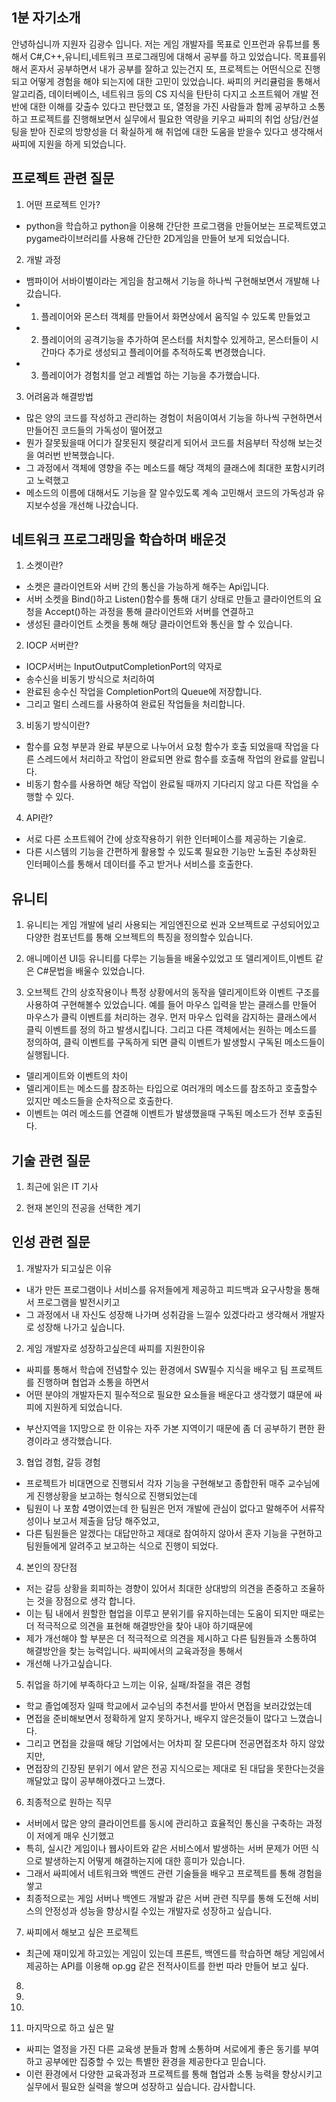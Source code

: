 ## 1분 자기소개 
안녕하십니까 지원자 김광수 입니다.
저는 게임 개발자를 목표로 인프런과 유튜브를 통해서 C#,C++,유니티,네트워크 프로그래밍에 대해서 공부를 하고 있었습니다.
목표를위해서 혼자서 공부하면서 내가 공부를 잘하고 있는건지 또, 프로젝트는 어떤식으로 진행되고 어떻게 경험을 해야 되는지에 대한 고민이 있었습니다.
싸피의 커리큘럼을 통해서 알고리즘, 데이터베이스, 네트워크 등의 CS 지식을 탄탄히 다지고 소프트웨어 개발 전반에 대한 이해를 갖출수 있다고 판단했고 
또, 열정을 가진 사람들과 함께 공부하고 소통하고 프로젝트를 진행해보면서 실무에서 필요한 역량을 키우고 
싸피의 취업 상담/컨설팅을 받아 진로의 방향성을 더 확실하게 해 취업에 대한 도움을 받을수 있다고 생각해서 싸피에 지원을 하게 되었습니다.


## 프로젝트 관련 질문

1. 어떤 프로젝트 인가?
- python을 학습하고 python을 이용해 간단한 프로그램을 만들어보는 프로젝트였고 pygame라이브러리를 사용해 간단한 2D게임을 만들어 보게 되었습니다.

2. 개발 과정
- 뱀파이어 서바이벌이라는 게임을 참고해서 기능을 하나씩 구현해보면서 개발해 나갔습니다.
- 1. 플레이어와 몬스터 객체를 만들어서 화면상에서 움직일 수 있도록 만들었고
- 2. 플레이어의 공격기능을 추가하여 몬스터를 처치할수 있게하고, 몬스터들이 시간마다 추가로 생성되고 플레이어를 추적하도록 변경했습니다.
- 3. 플레이어가 경험치를 얻고 레벨업 하는 기능을 추가했습니다.

3. 어려움과 해결방법

- 많은 양의 코드를 작성하고 관리하는 경험이 처음이여서 기능을 하나씩 구현하면서 만들어진 코드들의 가독성이 떨어졌고
- 뭔가 잘못됬을때 어디가 잘못된지 헷갈리게 되어서 코드를 처음부터 작성해 보는것을 여러번 반복했습니다.
- 그 과정에서 객체에 영향을 주는 메소드를 해당 객체의 클래스에 최대한 포함시키려고 노력했고
- 메소드의 이름에 대해서도 기능을 잘 알수있도록 계속 고민해서 코드의 가독성과 유지보수성을 개선해 나갔습니다.

## 네트워크 프로그래밍을 학습하며 배운것

1. 소켓이란?
- 소켓은 클라이언트와 서버 간의 통신을 가능하게 해주는 Api입니다.
- 서버 소켓을 Bind()하고 Listen()함수를 통해 대기 상태로 만들고 클라이언트의 요청을 Accept()하는 과정을 통해 클라이언트와 서버를 연결하고
- 생성된 클라이언트 소켓을 통해 해당 클라이언트와 통신을 할 수 있습니다.

2. IOCP 서버란?
- IOCP서버는 InputOutputCompletionPort의 약자로 
- 송수신을 비동기 방식으로 처리하여
- 완료된 송수신 작업을 CompletionPort의 Queue에 저장합니다.
- 그리고 멀티 스레드를 사용하여 완료된 작업들을 처리합니다.

3. 비동기 방식이란?
- 함수를 요청 부분과 완료 부분으로 나누어서 요청 함수가 호출 되었을때 작업을 다른 스레드에서 처리하고 작업이 완료되면 완료 함수를 호출해 작업의 완료를 알립니다.
- 비동기 함수를 사용하면 해당 작업이 완료될 때까지 기다리지 않고 다른 작업을 수행할 수 있다.

4. API란?
- 서로 다른 소프트웨어 간에 상호작용하기 위한 인터페이스를 제공하는 기술로.
- 다른 시스템의 기능을 간편하게 활용할 수 있도록 필요한 기능만 노출된 추상화된 인터페이스를 통해서 데이터를 주고 받거나 서비스를 호출한다.

## 유니티
1. 유니티는 게임 개발에 널리 사용되는 게임엔진으로 씬과 오브젝트로 구성되어있고 다양한 컴포넌트를 통해 오브젝트의 특징을 정의할수 있습니다.
2. 애니메이션 UI등 유니티를 다루는 기능들을 배울수있었고 또 델리게이트,이벤트 같은 C#문법을 배울수 있었습니다.

2. 오브젝트 간의 상호작용이나 특정 상황에서의 동작을 델리게이트와 이벤트 구조를 사용하여 구현해볼수 있었습니다.
예를 들어 마우스 입력을 받는 클래스를 만들어 마우스가 클릭 이벤트를 처리하는 경우. 먼저 마우스 입력을 감지하는 클래스에서 클릭 이벤트를 정의 하고 발생시킵니다.
그리고 다른 객체에서는 원하는 메소드를 정의하여, 클릭 이벤트를 구독하게 되면 클릭 이벤트가 발생할시 구독된 메소드들이 실행됩니다.

- 델리게이트와 이벤트의 차이
- 델리게이트는 메소드를 참조하는 타입으로 여러개의 메소드를 참조하고 호출할수 있지만 메소드들을 순차적으로 호출한다.
- 이벤트는 여러 메소드를 연결해 이벤트가 발생했을때 구독된 메소드가 전부 호출된다.

## 기술 관련 질문

1. 최근에 읽은 IT 기사

2. 현재 본인의 전공을 선택한 계기

## 인성 관련 질문

1. 개발자가 되고싶은 이유
- 내가 만든 프로그램이나 서비스를 유저들에게 제공하고 피드백과 요구사항을 통해서 프로그램을 발전시키고 
- 그 과정에서 내 자신도 성장해 나가며 성취감을 느낄수 있겠다라고 생각해서 개발자로 성장해 나가고 싶습니다.

2. 게임 개발자로 성장하고싶은데 싸피를 지원한이유
- 싸피를 통해서 학습에 전념할수 있는 환경에서 SW필수 지식을 배우고 팀 프로젝트를 진행하며 협업과 소통을 하면서
- 어떤 분야의 개발자든지 필수적으로 필요한 요소들을 배운다고 생각했기 떄문에 싸피에 지원하게 되었습니다.
+ 부산지역을 1지망으로 한 이유는 자주 가본 지역이기 때문에 좀 더 공부하기 편한 환경이라고 생각했습니다.

3. 협업 경험, 갈등 경험
- 프로젝트가 비대면으로 진행되서 각자 기능을 구현해보고 종합한뒤 매주 교수님에게 진행상황을 보고하는 형식으로 진행되었는데
- 팀원이 나 포함 4명이였는데 한 팀원은 먼저 개발에 관심이 없다고 말해주어 서류작성이나 보고서 제출을 담당 해주었고, 
- 다른 팀원들은 알겠다는 대답만하고 제대로 참여하지 않아서 혼자 기능을 구현하고 팀원들에게 알려주고 보고하는 식으로 진행이 되었다.

4. 본인의 장단점
- 저는 갈등 상황을 회피하는 경향이 있어서 최대한 상대방의 의견을 존중하고 조율하는 것을 장점으로 생각 합니다.
- 이는 팀 내에서 원할한 협업을 이루고 분위기를 유지하는데는 도움이 되지만 때로는 더 적극적으로 의견을 표현해 해결방안을 찾아 내야 하기때문에 
- 제가 개선해야 할 부분은 더 적극적으로 의견을 제시하고 다른 팀원들과 소통하여 해결방안을 찾는 능력입니다. 싸피에서의 교육과정을 통해서
- 개선해 나가고싶습니다.

5. 취업을 하기에 부족하다고 느끼는 이유, 실패/좌절을 겪은 경험
- 학교 졸업예정자 일때 학교에서 교수님의 추천서를 받아서 면접을 보러갔었는데
- 면접을 준비해보면서 정확하게 알지 못하거나, 배우지 않은것들이 많다고 느꼈습니다.
- 그리고 면접을 갔을때 해당 기업에서는 어차피 잘 모른다며 전공면접조차 하지 않았지만,
- 면접장의 긴장된 분위기 에서 얕은 전공 지식으로는 제대로 된 대답을 못한다는것을 깨달았고 많이 공부해야겠다고 느꼈다.

6. 최종적으로 원하는 직무
- 서버에서 많은 양의 클라이언트를 동시에 관리하고 효율적인 통신을 구축하는 과정이 저에게 매우 신기했고
- 특히, 실시간 게임이나 웹사이트와 같은 서비스에서 발생하는 서버 문제가 어떤 식으로 발생하는지 어떻게 해결하는지에 대한 흥미가 있습니다.
- 그래서 싸피에서 네트워크와 백엔드 관련 기술들을 배우고 프로젝트를 통해 경험을 쌓고
- 최종적으로는 게임 서버나 백엔드 개발과 같은 서버 관련 직무를 통해 도전해 서비스의 안정성과 성능을 향상시킬 수있는 개발자로 성장하고 싶습니다.

7. 싸피에서 해보고 싶은 프로젝트
- 최근에 재미있게 하고있는 게임이 있는데 프론트, 백엔드를 학습하면 해당 게임에서 제공하는 API를 이용해 op.gg 같은 전적사이트를 한번 따라 만들어 보고 싶다.

8.

9.

10.

9. 마지막으로 하고 싶은 말
- 싸피는 열정을 가진 다른 교육생 분들과 함께 소통하며 서로에게 좋은 동기를 부여하고 공부에만 집중할 수 있는 특별한 환경을 제공한다고 믿습니다.
- 이런 환경에서 다양한 교육과정과 프로젝트를 통해 협업과 소통 능력을 향상시키고 실무에서 필요한 실력을 쌓으며 성장하고 싶습니다. 감사합니다.

